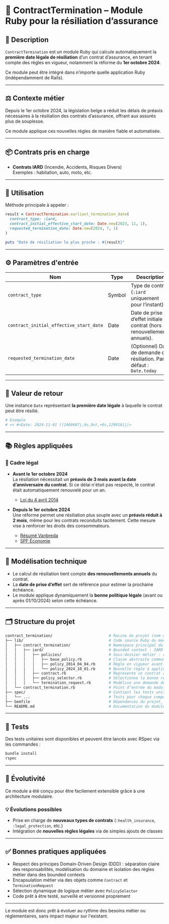 # 📄 ContractTermination – Module Ruby pour la résiliation d’assurance

## 🧾 Description

`ContractTermination` est un module Ruby qui calcule automatiquement la **première date légale de résiliation** d’un contrat d’assurance, en tenant compte des règles en vigueur, notamment la réforme du **1er octobre 2024**.  

Ce module peut être intégré dans n’importe quelle application Ruby (indépendamment de Rails).

---

## ⚖️ Contexte métier

Depuis le 1er octobre 2024, la législation belge a réduit les délais de préavis nécessaires à la résiliation des contrats d’assurance, offrant aux assurés plus de souplesse.  

Ce module applique ces nouvelles règles de manière fiable et automatisée.

---

## 📦 Contrats pris en charge

- **Contrats IARD** (Incendie, Accidents, Risques Divers)  
  Exemples : habitation, auto, moto, etc.

---

## 🚀 Utilisation

Méthode principale à appeler :

```ruby
result = ContractTermination.earliest_termination_date(
  contract_type: :iard,
  contract_initial_effective_start_date: Date.new(2023, 11, 1),
  requested_termination_date: Date.new(2024, 7, 1)
)

puts "Date de résiliation la plus proche : #{result}"
```

---

## ⚙️ Paramètres d'entrée

| Nom                              | Type    | Description                                                                 |
|----------------------------------|---------|-----------------------------------------------------------------------------|
| `contract_type`                  | Symbol  | Type de contrat (`:iard` uniquement pour l’instant)                        |
| `contract_initial_effective_start_date` | Date | Date de prise d’effet initiale du contrat (hors renouvellements annuels).                                  |
| `requested_termination_date`     | Date    | (Optionnel) Date de demande de résiliation. Par défaut : `Date.today`      |

---

## 🔁 Valeur de retour

Une instance `Date` représentant **la première date légale** à laquelle le contrat peut être résilié.

```ruby
# Exemple
# => #<Date: 2024-11-01 ((2460607j,0s,0n),+0s,2299161j)>
```

---

## 📚 Règles appliquées

### 📘 Cadre légal

- **Avant le 1er octobre 2024**  
  La résiliation nécessitait un **préavis de 3 mois avant la date d’anniversaire du contrat**. Si ce délai n'était pas respecté, le contrat était automatiquement renouvelé pour un an.  
  - [Loi du 4 avril 2014](https://etaamb.openjustice.be/fr/loi-du-04-avril-2014_n2014011239.html)

- **Depuis le 1er octobre 2024**  
  Une réforme permet une résiliation plus souple avec un **préavis réduit à 2 mois**, même pour les contrats reconduits tacitement. Cette mesure vise à renforcer les droits des consommateurs.  
  - [Résumé Vanbreda](https://www.vanbreda.be/en/insights/new-cancellation-rules-for-insurance-contracts-from-1-october-2024)  
  - [SPF Économie](https://economie.fgov.be/en/themes/financial-services/insurance/insurance-contract/terminating-insurance-contract)

---

## 🧠 Modélisation technique

- Le calcul de résiliation tient compte **des renouvellements annuels** du contrat.
- La **date de prise d’effet** sert de référence pour estimer la prochaine échéance.
- Le module applique dynamiquement la **bonne politique légale** (avant ou après 01/10/2024) selon cette échéance.

---

## 🗂️ Structure du projet

```bash
contract_termination/                         # Racine du projet (nom du module)
├── lib/                                      # Code source Ruby du module
│   ├── contract_termination/                 # Namespace principal du domaine de résiliation
│   │   ├── iard/                             # Bounded context : IARD (Incendie, Accidents, Risques Divers)
│   │   │   ├── policies/                     # Sous-dossier métier : règles légales applicables
│   │   │   │   ├── base_policy.rb            # Classe abstraite commune aux politiques de résiliation
│   │   │   │   ├── policy_2014_04_04.rb      # Règle en vigueur avant le 1er octobre 2024
│   │   │   │   └── policy_2024_10_01.rb      # Nouvelle règle à appliquer après le 1er octobre 2024
│   │   │   ├── contract.rb                   # Représente un contrat avec type et date de prise d'effet
│   │   │   ├── policy_selector.rb            # Sélectionne la bonne règle en fonction du contexte
│   │   │   └── termination_request.rb        # Modélise une demande de résiliation
│   └── contract_termination.rb               # Point d’entrée du module avec méthode publique
├── spec/                                     # Contient les tests unitaires (RSpec)
│   └── ...                                   # Tests pour chaque composant
├── Gemfile                                   # Dépendances du projet, incluant RSpec
└── README.md                                 # Documentation du module
```

---

## 🧪 Tests

Des tests unitaires sont disponibles et peuvent être lancés avec RSpec via les commandes :

```bash
bundle install
rspec
```

---

## 🧩 Évolutivité

Ce module a été conçu pour être facilement extensible grâce à une architecture modulaire.

### 💡 Évolutions possibles

- Prise en charge de **nouveaux types de contrats** (`:health_insurance`, `:legal_protection`, etc.)
- Intégration de **nouvelles règles légales** via de simples ajouts de classes

---

## ✅ Bonnes pratiques appliquées

- Respect des principes Domain-Driven Design (DDD) : séparation claire des responsabilités, modélisation du domaine et isolation des règles métier dans des bounded contexts
- Encapsulation métier via des objets comme `Contract` et `TerminationRequest`
- Sélection dynamique de logique métier avec `PolicySelector`
- Code prêt à être testé, surveillé et versionné proprement

---

Le module est donc prêt à évoluer au rythme des besoins métier ou réglementaires, sans impact majeur sur l'existant.